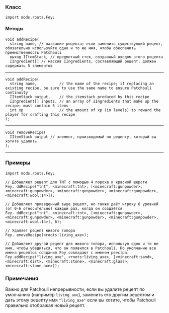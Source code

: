 ### Класс

```zenscript
import mods.roots.Fey;
```

#### Методы

```zenscript
void addRecipe(
  string name, // название рецепта; если заменить существующий рецепт, обязательно используйте одно и то же имя, чтобы обеспечить преемственность Patchouli
  выход IItemStack, // предметный стек, созданный входом этого рецепта
  IIngredient[] // массив IIngredients, составляющий рецепт; должен содержать 5 элементов

```

* * *

```zenscript
void addRecipe(
  string name,          // the name of the recipe; if replacing an existing recipe, be sure to use the same name to ensure Patchouli continuity
  IItemStack output,    // the itemstack produced by this recipe
  IIngredient[] inputs, // an array of IIngredients that make up the recipe; must contain 5 items
  int xp                // the amount of xp (in levels) to reward the player for crafting this recipe
);
```

* * *

```zenscript
void removeRecipe(
  IItemStack output // элемент, производимый по рецепту, который вы хотите удалить
);
```

* * *

### Примеры

```zenscript
import mods.roots.Fey;

// Добавляет рецепт для TNT с помощью 4 пороха и красной шерсти
Fey. ddRecipe("tnt", <minecraft:tnt>, [<minecraft:gunpowder>, <minecraft:gunpowder>, <minecraft:gunpowder>, <minecraft:gunpowder>, <minecraft:wool:14>]);

// Добавляет приведенный выше рецепт, но также даёт игроку 6 уровней (от 0-6 относительно) каждый раз, когда он создаётся
Fey. ddRecipe("tnt", <minecraft:tnt>, [<minecraft:gunpowder>, <minecraft:gunpowder>, <minecraft:gunpowder>, <minecraft:gunpowder>, <minecraft:wool:14>], 6);

// Удаляет рецепт живого топора
Fey. emoveRecipe(<roots:living_axe>);

// Добавляет другой рецепт для живого топора, используя одно и то же имя, чтобы убедиться, что он появился в Patchouli. По умолчанию все имена рецептов создания Fey совпадают с именем реестра.
Fey.addRecipe("living_axe", <roots:living_axe>, [<minecraft:sand>, <minecraft:dirt>, <minecraft:stone>, <minecraft:glass>, <minecraft:stone_axe>]);
```

### Примечания

Важно для Patchouli непрерывности, если вы удалите рецепт по умолчанию (например `living_axe`), заменить его другим рецептом и дать этому рецепту имя `"living_axe"` если вы хотите, чтобы Patchouli правильно отображал новый рецепт.